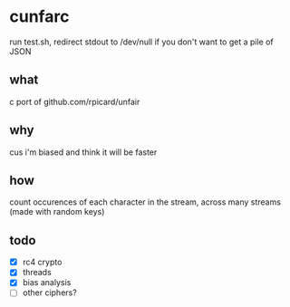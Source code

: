 # cunfarc
run test.sh, redirect stdout to /dev/null if you don't want to get a pile of JSON

## what
c port of github.com/rpicard/unfair

## why
cus i'm biased and think it will be faster

## how
count occurences of each character in the stream, across many streams (made with random keys)

## todo
- [x] rc4 crypto
- [x] threads
- [x] bias analysis
- [ ] other ciphers?
